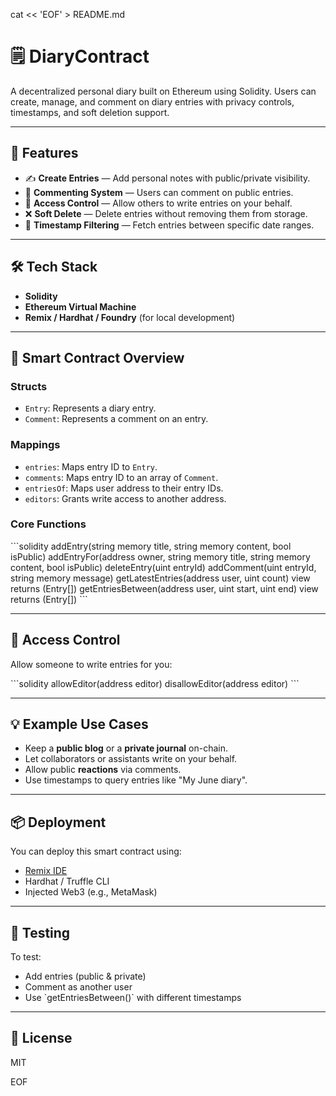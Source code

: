 cat << 'EOF' > README.md
# 🗒️ DiaryContract

A decentralized personal diary built on Ethereum using Solidity. Users can create, manage, and comment on diary entries with privacy controls, timestamps, and soft deletion support.

---

## 🚀 Features

- ✍️ **Create Entries** — Add personal notes with public/private visibility.
- 🧾 **Commenting System** — Users can comment on public entries.
- 🔐 **Access Control** — Allow others to write entries on your behalf.
- ❌ **Soft Delete** — Delete entries without removing them from storage.
- 📅 **Timestamp Filtering** — Fetch entries between specific date ranges.

---

## 🛠️ Tech Stack

- **Solidity**
- **Ethereum Virtual Machine**
- **Remix / Hardhat / Foundry** (for local development)

---

## 📄 Smart Contract Overview

### Structs

- `Entry`: Represents a diary entry.
- `Comment`: Represents a comment on an entry.

### Mappings

- `entries`: Maps entry ID to `Entry`.
- `comments`: Maps entry ID to an array of `Comment`.
- `entriesOf`: Maps user address to their entry IDs.
- `editors`: Grants write access to another address.

### Core Functions

\`\`\`solidity
addEntry(string memory title, string memory content, bool isPublic)
addEntryFor(address owner, string memory title, string memory content, bool isPublic)
deleteEntry(uint entryId)
addComment(uint entryId, string memory message)
getLatestEntries(address user, uint count) view returns (Entry[])
getEntriesBetween(address user, uint start, uint end) view returns (Entry[])
\`\`\`

---

## 🔐 Access Control

Allow someone to write entries for you:

\`\`\`solidity
allowEditor(address editor)
disallowEditor(address editor)
\`\`\`

---

## 💡 Example Use Cases

- Keep a **public blog** or a **private journal** on-chain.
- Let collaborators or assistants write on your behalf.
- Allow public **reactions** via comments.
- Use timestamps to query entries like "My June diary".

---

## 📦 Deployment

You can deploy this smart contract using:

- [Remix IDE](https://remix.ethereum.org/)
- Hardhat / Truffle CLI
- Injected Web3 (e.g., MetaMask)

---

## 🧪 Testing

To test:

- Add entries (public & private)
- Comment as another user
- Use \`getEntriesBetween()\` with different timestamps

---

## 📜 License

MIT

EOF
